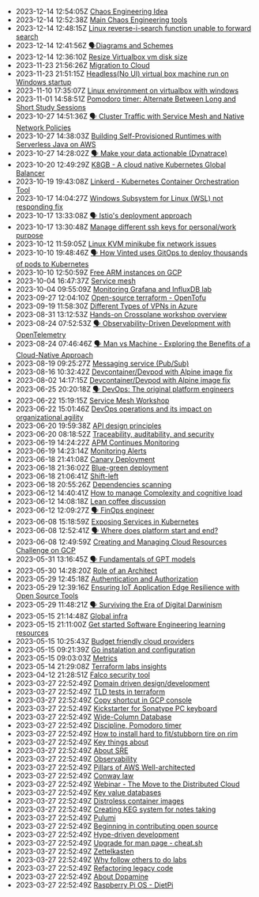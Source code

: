 * 2023-12-14 12:54:05Z [Chaos Engineering Idea](../2022053012365)
* 2023-12-14 12:52:38Z [Main Chaos Engineering tools](../20230324163530)
* 2023-12-14 12:48:15Z [Linux reverse-i-search function unable to forward search](../20220727085343)
* 2023-12-14 12:41:56Z [🗣️Diagrams and Schemes](../20230221085024)
* 2023-12-14 12:36:10Z [Resize Virtualbox vm disk size](../20230324163606)
* 2023-11-23 21:56:26Z [Migration to Cloud](../20230324163602)
* 2023-11-23 21:51:15Z [Headless(No UI) virtual box machine run on Windows startup](../20230324163605)
* 2023-11-10 17:35:07Z [Linux environment on virtualbox with windows](../20230324163603)
* 2023-11-01 14:58:51Z [Pomodoro timer: Alternate Between Long and Short Study Sessions](../20230324163600)
* 2023-10-27 14:51:36Z [🗣️ Cluster Traffic with Service Mesh and Native Network Policies](../20230324163597)
* 2023-10-27 14:38:03Z [Building Self-Provisioned Runtimes with Serverless Java on AWS](../20230324163594)
* 2023-10-27 14:28:02Z [🗣️ Make your data actionable (Dynatrace)](../20230324163593)
* 2023-10-20 12:49:29Z [K8GB - A cloud native Kubernetes Global Balancer](../20230324163592)
* 2023-10-19 19:43:08Z [Linkerd - Kubernetes Container Orchestration Tool](../20230324163591)
* 2023-10-17 14:04:27Z [Windows Subsystem for Linux (WSL) not responding fix](../20230324163567)
* 2023-10-17 13:33:08Z [🗣️ Istio's deployment approach](../20230324163582)
* 2023-10-17 13:30:48Z [Manage different ssh keys for personal/work purpose](../20230324163590)
* 2023-10-12 11:59:05Z [Linux KVM minikube fix network issues](../20230324163589)
* 2023-10-10 19:48:46Z [🗣️ How Vinted uses GitOps to deploy thousands of pods to Kubernetes](../20230324163588)
* 2023-10-10 12:50:59Z [Free ARM instances on GCP](../20230324163587)
* 2023-10-04 16:47:37Z [Service mesh](../20220626113629)
* 2023-10-04 09:55:09Z [Monitoring Grafana and InfluxDB lab](../20230324163586)
* 2023-09-27 12:04:10Z [Open-source terraform - OpenTofu](../20230324163585)
* 2023-09-19 11:58:30Z [Different Types of VPNs in Azure](../20230324163583)
* 2023-08-31 13:12:53Z [Hands-on Crossplane workshop overview](../20230324163581)
* 2023-08-24 07:52:53Z [🗣️ Observability-Driven Development with OpenTelemetry](../20230324163571)
* 2023-08-24 07:46:46Z [🗣️ Man vs Machine - Exploring the Benefits of a Cloud-Native Approach](../20230324163570)
* 2023-08-19 09:25:27Z [Messaging service (Pub/Sub)](../20230324163569)
* 2023-08-16 10:32:42Z [Devcontainer/Devpod with Alpine image fix](../20230324163568)
* 2023-08-02 14:17:15Z [Devcontainer/Devpod with Alpine image fix](../20230324163566)
* 2023-06-25 20:20:18Z [🗣️ DevOps: The original platform engineers](../20230324163565)
* 2023-06-22 15:19:15Z [Service Mesh Workshop](../20230324163564)
* 2023-06-22 15:01:46Z [DevOps operations and its impact on organizational agility](../20230324163563)
* 2023-06-20 19:59:38Z [API design principles](../20230324163559)
* 2023-06-20 08:18:52Z [Traceability, auditability, and security](../20230324163553)
* 2023-06-19 14:24:22Z [APM Continues Monitoring](../20230324163556)
* 2023-06-19 14:23:14Z [Monitoring Alerts](../20230324163557)
* 2023-06-18 21:41:08Z [Canary Deployment](../20230324163555)
* 2023-06-18 21:36:02Z [Blue-green deployment](../20230324163554)
* 2023-06-18 21:06:41Z [Shift-left](../20230324163552)
* 2023-06-18 20:55:26Z [Dependencies scanning](../20220213072247)
* 2023-06-12 14:40:41Z [How to manage Complexity and cognitive load](../20230324163551)
* 2023-06-12 14:08:18Z [Lean coffee discussion](../20230324163550)
* 2023-06-12 12:09:27Z [🗣️ FinOps engineer](../20230324163549)
* 2023-06-08 15:18:59Z [Exposing Services in Kubernetes](../20230324163546)
* 2023-06-08 12:52:41Z [🗣️ Where does platform start and end? ](../20230324163544)
* 2023-06-08 12:49:59Z [Creating and Managing Cloud Resources Challenge on GCP](../20230324163543)
* 2023-05-31 13:16:45Z [🗣️ Fundamentals of GPT models](../20230324163542)
* 2023-05-30 14:28:20Z [Role of an Architect](../20230324163540)
* 2023-05-29 12:45:18Z [Authentication and Authorization](../20230324163539)
* 2023-05-29 12:39:16Z [Ensuring IoT Application Edge Resilience with Open Source Tools](../20230324163538)
* 2023-05-29 11:48:21Z [🗣️ Surviving the Era of Digital Darwinism](../20230324163534)
* 2023-05-15 21:14:48Z [Global infra](../20230324163529)
* 2023-05-15 21:11:00Z [Get started Software Engineering learning resources](../20221107092258)
* 2023-05-15 10:25:43Z [Budget friendly cloud providers](../20220414064559)
* 2023-05-15 09:21:39Z [Go instalation and configuration](../20230324163528)
* 2023-05-15 09:03:03Z [Metrics](../20221024104)
* 2023-05-14 21:29:08Z [Terraform labs insights](../20230324163527)
* 2023-04-12 21:28:51Z [Falco security tool](../20230324163526)
* 2023-03-27 22:52:49Z [Domain driven design/development](../20220826032709)
* 2023-03-27 22:52:49Z [TLD tests in terraform](../20221024101)
* 2023-03-27 22:52:49Z [Copy shortcut in GCP console](../20221102030601)
* 2023-03-27 22:52:49Z [Kickstarter for Sonatype PC keyboard](../20220117074436)
* 2023-03-27 22:52:49Z [Wide-Column Database](../20220117094258)
* 2023-03-27 22:52:49Z [Discipline, Pomodoro timer](../202111032008)
* 2023-03-27 22:52:49Z [How to install hard to fit/stubborn tire on rim](../20220503101007)
* 2023-03-27 22:52:49Z [Key things about ](../20220217091859)
* 2023-03-27 22:52:49Z [About SRE](../20221025064541)
* 2023-03-27 22:52:49Z [Observability](../20230324163525)
* 2023-03-27 22:52:49Z [Pillars of AWS Well-architected](../20230209085024)
* 2023-03-27 22:52:49Z [Conway law](../20221025093820)
* 2023-03-27 22:52:49Z [Webinar - The Move to the Distributed Cloud](../20221017072621)
* 2023-03-27 22:52:49Z [Key value databases](../20220116095257)
* 2023-03-27 22:52:49Z [Distroless container images](../20220821062737)
* 2023-03-27 22:52:49Z [Creating KEG system for notes taking](../20230324163524)
* 2023-03-27 22:52:49Z [Pulumi ](../20220919084940)
* 2023-03-27 22:52:49Z [Beginning in contributing open source](../20230324163523)
* 2023-03-27 22:52:49Z [Hype-driven development](../202205301010)
* 2023-03-27 22:52:49Z [Upgrade for man page - cheat.sh](../20220814073619)
* 2023-03-27 22:52:49Z [Zettelkasten](../20220923075718)
* 2023-03-27 22:52:49Z [Why follow others to do labs](../20230219061257)
* 2023-03-27 22:52:49Z [Refactoring legacy code](../20220530123459)
* 2023-03-27 22:52:49Z [About Dopamine](../20220128092246)
* 2023-03-27 22:52:49Z [Raspberry Pi OS - DietPi](../20220513101212)
